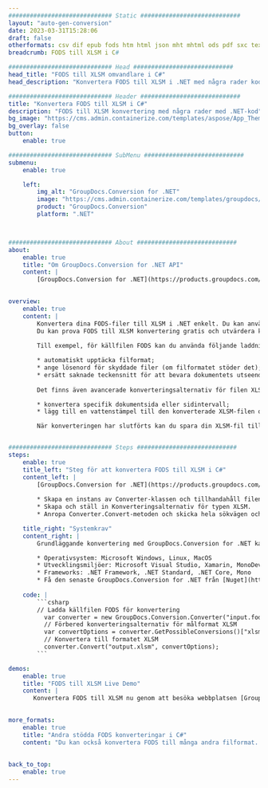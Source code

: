 ```yaml
---
############################# Static ############################
layout: "auto-gen-conversion"
date: 2023-03-31T15:28:06
draft: false
otherformats: csv dif epub fods htm html json mht mhtml ods pdf sxc tex tsv xlam xls xlsb xlsm xlsx xlt xltm xltx xml xps
breadcrumb: FODS till XLSM i C#

############################# Head ############################
head_title: "FODS till XLSM omvandlare i C#"
head_description: "Konvertera FODS till XLSM i .NET med några rader kod. Använd GroupDocs Document Conversion API för att konvertera över 160 filformat."

############################# Header ############################
title: "Konvertera FODS till XLSM i C#"
description: "FODS till XLSM konvertering med några rader med .NET-kod"
bg_image: "https://cms.admin.containerize.com/templates/aspose/App_Themes/V3/images/bg/header1.png"
bg_overlay: false
button:
    enable: true

############################# SubMenu ############################
submenu:
    enable: true

    left:
        img_alt: "GroupDocs.Conversion for .NET"
        image: "https://cms.admin.containerize.com/templates/groupdocs/images/product-logos/90x90-noborder/groupdocs-conversion-net.png"
        product: "GroupDocs.Conversion"
        platform: ".NET"



############################# About ############################
about:
    enable: true
    title: "Om GroupDocs.Conversion for .NET API"
    content: |
        [GroupDocs.Conversion for .NET](https://products.groupdocs.com/conversion/net/) kan användas för att konvertera Microsoft Word, Excel, PowerPoint, PDF, Visio och andra format. GroupDocs.Conversion är ett fristående API som är lämpligt för back-end och interna system där hög prestanda krävs. Det beror inte på någon programvara som Microsoft eller Open Office.
    

overview:
    enable: true
    content: |
        Konvertera dina FODS-filer till XLSM i .NET enkelt. Du kan använda bara ett par C# kodrader i valfri plattform som du vill, som - Windows, Linux, macOS.
        Du kan prova FODS till XLSM konvertering gratis och utvärdera konverteringsresultatens kvalitet. Tillsammans med enkla filkonverteringsscenarier kan du prova mer avancerade alternativ för att ladda källfilen FODS och för att spara resultatet XLSM. 
        
        Till exempel, för källfilen FODS kan du använda följande laddningsalternativ:

        * automatiskt upptäcka filformat;
        * ange lösenord för skyddade filer (om filformatet stöder det);
        * ersätt saknade teckensnitt för att bevara dokumentets utseende.
        
        Det finns även avancerade konverteringsalternativ för filen XLSM:

        * konvertera specifik dokumentsida eller sidintervall;
        * lägg till en vattenstämpel till den konverterade XLSM-filen och många fler.

        När konverteringen har slutförts kan du spara din XLSM-fil till den lokala filsökvägen eller någon tredje parts lagring som FTP, Amazon S3, Google Drive, Dropbox etc. Observera - för att konvertera FODS till {{ TO}} det finns inget behov av någon ytterligare programvara installerad - som MS Office, Open Office, Adobe Acrobat Reader etc.


############################# Steps ############################
steps:
    enable: true
    title_left: "Steg för att konvertera FODS till XLSM i C#"
    content_left: |
        [GroupDocs.Conversion for .NET](https://products.groupdocs.com/conversion/net/) gör det enkelt för utvecklare att konvertera en FODS-fil till XLSM med några rader kod.
        
        * Skapa en instans av Converter-klassen och tillhandahåll filen FODS med den fullständiga sökvägen
        * Skapa och ställ in Konverteringsalternativ för typen XLSM.
        * Anropa Converter.Convert-metoden och skicka hela sökvägen och formatet (XLSM) som en parameter

    title_right: "Systemkrav"
    content_right: |
        Grundläggande konvertering med GroupDocs.Conversion for .NET kan göras med bara några enkla steg. Våra API:er stöds på alla större plattformar och operativsystem. Innan du kör koden nedan, se till att du har följande förutsättningar installerade på ditt system.

        * Operativsystem: Microsoft Windows, Linux, MacOS
        * Utvecklingsmiljöer: Microsoft Visual Studio, Xamarin, MonoDevelop
        * Frameworks: .NET Framework, .NET Standard, .NET Core, Mono
        * Få den senaste GroupDocs.Conversion for .NET från [Nuget](https://www.nuget.org/packages/groupdocs.conversion)
         
    code: |
        ```csharp    
        // Ladda källfilen FODS för konvertering
          var converter = new GroupDocs.Conversion.Converter("input.fods");
          // Förbered konverteringsalternativ för målformat XLSM
          var convertOptions = converter.GetPossibleConversions()["xlsm"].ConvertOptions;
          // Konvertera till formatet XLSM
          converter.Convert("output.xlsm", convertOptions);
        ```

demos:
    enable: true
    title: "FODS till XLSM Live Demo"
    content: |
       Konvertera FODS till XLSM nu genom att besöka webbplatsen [GroupDocs.Conversion App](https://products.groupdocs.app/conversion/family). Onlinedemo har följande fördelar
          

more_formats:
    enable: true
    title: "Andra stödda FODS konverteringar i C#"
    content: "Du kan också konvertera FODS till många andra filformat. Se listan nedan."
       
       
back_to_top:
    enable: true
---
```

